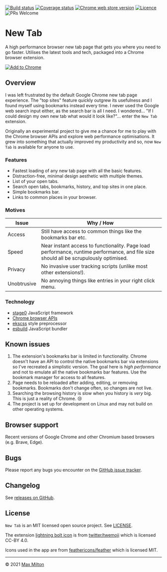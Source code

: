 [![Build status](https://img.shields.io/github/workflow/status/MaxMilton/new-tab/ci)](https://github.com/MaxMilton/new-tab/actions)
[![Coverage status](https://img.shields.io/codeclimate/coverage/MaxMilton/new-tab)](https://codeclimate.com/github/MaxMilton/new-tab)
[![Chrome web store version](https://img.shields.io/chrome-web-store/v/cpcibnbdmpmcmnkhoiilpnlaepkepknb.svg)](https://chrome.google.com/webstore/detail/new-tab/cpcibnbdmpmcmnkhoiilpnlaepkepknb)
[![Licence](https://img.shields.io/github/license/MaxMilton/new-tab.svg)](https://github.com/MaxMilton/new-tab/blob/master/LICENSE)
![PRs Welcome](https://img.shields.io/badge/PRs-welcome-brightgreen.svg)

# New Tab

A high performance browser new tab page that gets you where you need to go faster. Utilises the latest tools and tech, packaged into a Chrome browser extension.

[![Add to Chrome](https://storage.googleapis.com/chrome-gcs-uploader.appspot.com/image/WlD8wC6g8khYWPJUsQceQkhXSlv1/mPGKYBIR2uCP0ApchDXE.png)](https://chrome.google.com/webstore/detail/new-tab/cpcibnbdmpmcmnkhoiilpnlaepkepknb)

## Overview

I was left frustrated by the default Google Chrome new tab page experience. The "top sites" feature quickly outgrew its usefulness and I found myself using bookmarks instead every time. I never used the Google web search input either, as the search bar is all I need. I wondered... "If I could design my own new tab what would it look like?"... enter the `New Tab` extension.

Originally an experimental project to give me a chance for me to play with the Chrome browser APIs and explore web performance optimisations. It grew into something that actually improved my productivity and so, now `New Tab` is available for anyone to use.

### Features

- Fastest loading of any new tab page with all the basic features.
- Distraction-free, minimal design aesthetic with multiple themes.
- List of your open tabs.
- Search open tabs, bookmarks, history, and top sites in one place.
- Simple bookmarks bar.
- Links to common places in your browser.

### Motives

| Issue       | Why / How                                                                                                                             |
| ----------- | ------------------------------------------------------------------------------------------------------------------------------------- |
| Access      | Still have access to common things like the bookmarks bar etc.                                                                        |
| Speed       | Near instant access to functionality. Page load performance, runtime performance, and file size should all be scrupulously optimised. |
| Privacy     | No invasive user tracking scripts (unlike most other extensions!).                                                                    |
| Unobtrusive | No annoying things like entries in your right click menu.                                                                             |

### Technology

- [stage0](https://github.com/Freak613/stage0) JavaScript framework
- [Chrome browser APIs](https://developer.chrome.com/apps/api_index)
- [ekscss](https://github.com/MaxMilton/ekscss) style preprocessor
- [esbuild](https://esbuild.github.io/) JavaScript bundler

## Known issues

1. The extension's bookmarks bar is limited in functionality. Chrome doesn't have an API to control the native bookmarks bar via extensions so I've recreated a simplistic version. The goal here is _high performance_ and not to emulate all the native bookmarks bar features. Use the bookmark manager for access to all features.
1. Page needs to be reloaded after adding, editing, or removing bookmarks. Bookmarks don't change often, so changes are not live.
1. Searching the browsing history is slow when you history is _very_ big. This is just a reality of Chrome. 😢
1. The project is set up for development on Linux and may not build on other operating systems.

## Browser support

Recent versions of Google Chrome and other Chromium based browsers (e.g. Brave, Edge).

## Bugs

Please report any bugs you encounter on the [GitHub issue tracker](https://github.com/MaxMilton/new-tab/issues).

## Changelog

See [releases on GitHub](https://github.com/MaxMilton/new-tab/releases).

## License

`New Tab` is an MIT licensed open source project. See [LICENSE](https://github.com/MaxMilton/new-tab/blob/master/LICENSE).

The extension [lightning bolt icon](https://github.com/twitter/twemoji/blob/master/assets/svg/26a1.svg) is from [twitter/twemoji](https://github.com/twitter/twemoji) which is licensed CC-BY 4.0.

Icons used in the app are from [feathericons/feather](https://github.com/feathericons/feather) which is licensed MIT.

---

© 2021 [Max Milton](https://maxmilton.com)
